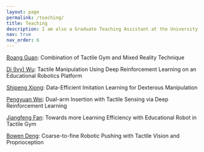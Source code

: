 ```yaml
---
layout: page
permalink: /teaching/
title: Teaching
description: I am also a Graduate Teaching Assistant at the University of Bristol for Robotics Research Technology and Methods (EMATM0058). Responsibilities include 1) assisting the unit director with administrative duties and offering support during seminars and laboratory sessions., 2) leading weekly critical thinking and discussion sessions on robotics literature, 3) providing project supervision, feedback, marking and assessment to students. Besides, I have also supported 6 master students at the University of Bristol to accomplish their thesis projects.
nav: true
nav_order: 6
---
```

[Boang Guan](https://github.com/guanboang): Combination of Tactile Gym and Mixed Reality Technique

[Di (Ivy) Wu](https://www.linkedin.com/in/ivy-wu98/): Tactile Manipulation Using Deep Reinforcement Learning on an Educational Robotics Platform

[Shipeng Xiong](https://www.linkedin.com/in/%E4%BB%95%E9%B9%8F-%E7%86%8A-b6b058175/?locale=en_US): Data-Efficient Imitation Learning for Dexterous Manipulation

[Pengyuan Wei](https://uclic.ucl.ac.uk/people/pengyuan-wei): Dual-arm Insertion with Tactile Sensing via Deep Reinforcement Learning

[Jiangfeng Fan](): Towards more Learning Efficiency with Educational Robot in Tactile Gym

[Bowen Deng](): Coarse-to-fine Robotic Pushing with Tactile Vision and Proprioception

